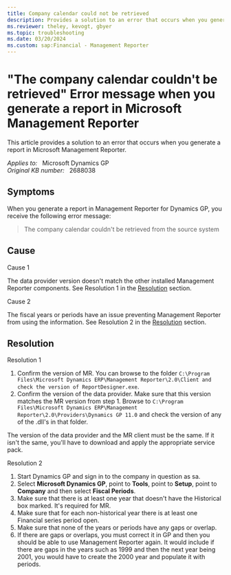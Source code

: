 ```yaml
---
title: Company calendar could not be retrieved
description: Provides a solution to an error that occurs when you generate a report in Microsoft Management Reporter.
ms.reviewer: theley, kevogt, gbyer
ms.topic: troubleshooting
ms.date: 03/20/2024
ms.custom: sap:Financial - Management Reporter
---
```

# "The company calendar couldn't be retrieved" Error message when you generate a report in Microsoft Management Reporter

This article provides a solution to an error that occurs when you generate a report in Microsoft Management Reporter.

_Applies to:_ &nbsp; Microsoft Dynamics GP  
_Original KB number:_ &nbsp; 2688038

## Symptoms

When you generate a report in Management Reporter for Dynamics GP, you receive the following error message:

> The company calendar couldn't be retrieved from the source system

## Cause

Cause 1

The data provider version doesn't match the other installed Management Reporter components. See Resolution 1 in the [Resolution](#resolution) section.

Cause 2

The fiscal years or periods have an issue preventing Management Reporter from using the information. See Resolution 2 in the [Resolution](#resolution) section.

## Resolution

Resolution 1

1. Confirm the version of MR. You can browse to the folder `C:\Program Files\Microsoft Dynamics ERP\Management Reporter\2.0\Client and check the version of ReportDesigner.exe`.
2. Confirm the version of the data provider. Make sure that this version matches the MR version from step 1. Browse to `C:\Program Files\Microsoft Dynamics ERP\Management Reporter\2.0\Providers\Dynamics GP 11.0` and check the version of any of the .dll's in that folder.

The version of the data provider and the MR client must be the same. If it isn't the same, you'll have to download and apply the appropriate service pack.

Resolution 2  

1. Start Dynamics GP and sign in to the company in question as sa.
2. Select **Microsoft Dynamics GP**, point to **Tools**, point to **Setup**, point to **Company** and then select **Fiscal Periods**.
3. Make sure that there is at least one year that doesn't have the Historical box marked. It's required for MR.
4. Make sure that for each non-historical year there is at least one Financial series period open.
5. Make sure that none of the years or periods have any gaps or overlap.
6. If there are gaps or overlaps, you must correct it in GP and then you should be able to use Management Reporter again. It would include if there are gaps in the years such as 1999 and then the next year being 2001, you would have to create the 2000 year and populate it with periods.
